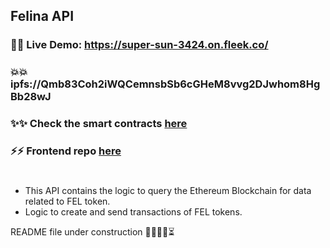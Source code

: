 ## Felina API

### 🌟🌟 Live Demo: https://super-sun-3424.on.fleek.co/

### 💥💥 ipfs://Qmb83Coh2iWQCemnsbSb6cGHeM8vvg2DJwhom8HgBb28wJ

### ✨✨ Check the smart contracts [here](https://github.com/pacelliv/felina-erc20-token)

### ⚡️⚡️ Frontend repo [here](https://github.com/pacelliv/felina-hub)

#

-   This API contains the logic to query the Ethereum Blockchain for data related to FEL token.
-   Logic to create and send transactions of FEL tokens.

README file under construction 👨‍💻👨‍🔧⏳
